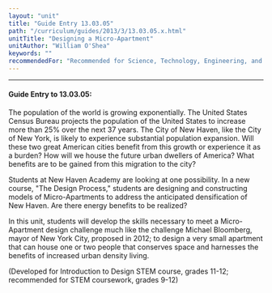 ```yaml
---
layout: "unit"
title: "Guide Entry 13.03.05"
path: "/curriculum/guides/2013/3/13.03.05.x.html"
unitTitle: "Designing a Micro-Apartment"
unitAuthor: "William O'Shea"
keywords: ""
recommendedFor: "Recommended for Science, Technology, Engineering, and Mathematics, grades 9-12"
---
```

<body>
<hr/>
<h4>
Guide Entry to 13.03.05:
</h4>
<p>
The population of the world is growing exponentially. The United States Census Bureau projects the population of the United States to increase more than 25% over the next 37 years. The City of New Haven, like the City of New York, is likely to experience substantial population expansion. Will these two great American cities benefit from this growth or experience it as a burden? How will we house the future urban dwellers of America? What benefits are to be gained from this migration to the city?
<b>
</b>
</p>
<p>
Students at New Haven Academy are looking at one possibility. In a new course, "The Design Process," students are designing and constructing models of Micro-Apartments to address the anticipated densification of New Haven. Are there energy benefits to be realized?
<b>
</b>
</p>
<p>
In this unit, students will develop the skills necessary to meet a Micro-Apartment design challenge much like the challenge Michael Bloomberg, mayor of New York City, proposed in 2012; to design a very small apartment that can house one or two people that conserves space and harnesses the benefits of increased urban density living.
<b>
</b>
</p>
<p>
(Developed for Introduction to Design STEM course, grades 11-12; recommended for STEM coursework, grades 9-12)
</p>
</body>